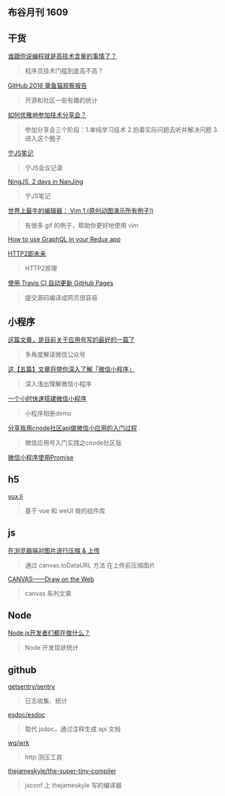 布谷月刊 1609
-----

## 干货

[谁跟你说编程就是高技术含量的事情了？](https://zhuanlan.zhihu.com/p/22646254?utm_campaign=official_account&utm_source=weibo&utm_medium=zhihu&utm_content=zhuanlan)
>程序员技术门槛到底高不高？

[GitHub 2016 章鱼猫观察报告](https://linux.cn/article-7776-1.html?hmsr=toutiao.io&utm_medium=toutiao.io&utm_source=toutiao.io)
>开源和社区一些有趣的统计

[如何优雅地参加技术分享会？](https://zhuanlan.zhihu.com/p/22322885)
>参加分享会三个阶段：1.单纯学习技术 2.抱着实际问题去听并解决问题 3. 进入这个圈子

[宁JS笔记](http://note.youdao.com/share/?id=10153613a084fa5187750723f35a4b79&type=note#/)
>宁JS会议记录

[NingJS, 2 days in NanJing](https://yq.aliyun.com/articles/60015?do=login)
>宁JS笔记

[世界上最牛的编辑器： Vim 1 (原创动图演示所有例子!)](http://www.imooc.com/article/13269)
> 有很多 gif 的例子，帮助你更好地使用 vim

[How to use GraphQL in your Redux app](https://medium.freecodecamp.com/tutorial-how-to-use-graphql-in-your-redux-app-9bf8ebbeb362#.5k3desvwf)

[HTTP2即未来](https://segmentfault.com/a/1190000006923359)
>HTTP2原理

[使用 Travis CI 自动更新 GitHub Pages](http://notes.iissnan.com/2016/publishing-github-pages-with-travis-ci/)
>提交源码编译成网页很容易

## 小程序

[这篇文章，是目前关于应用号写的最好的一篇了](http://mp.weixin.qq.com/s?__biz=MjM5OTEwNjI2MA==&mid=2651732395&idx=1&sn=23fc34451f62b63ea2682ccd9b3f9d77&chksm=bd3a1a108a4d9306559a7330e343c3225a2c88259216617f7fe60b8fdf8da0c8f91070f5bfa4&scene=1&srcid=092274ehEipEzEtYnVCqqNzV#rd)
>多角度解读微信公众号

[这【五篇】文章将带你深入了解「微信小程序」](http://mp.weixin.qq.com/s?__biz=MjM5Mjg4NDMwMA==&mid=2652974151&idx=1&sn=797821f7429ce78aa97b03555dae1d07#rd)
>深入浅出理解微信小程序

[一个小时快速搭建微信小程序](https://segmentfault.com/a/1190000007033827)
>小程序相册demo

[分享我用cnode社区api做微信小应用的入门过程](https://cnodejs.org/topic/57ea257b3670ca3f44c5beb6)
>微信应用号入门实践之cnode社区版

[微信小程序使用Promise](https://cnodejs.org/topic/57eb4e4bea2fa420446d4371)

## h5

[vux.li](https://vux.li/#!/demo)
>基于 vue 和 weUI 做的组件库

## js

[在浏览器端对图片进行压缩 & 上传](https://sebastianblade.com/browser-side-image-compress-and-upload/?from=timeline&isappinstalled=0)
>通过 canvas.toDataURL 方法 在上传前压缩图片

[CANVAS——Draw on the Web](http://canvas.ursb.me/)
>canvas 系列文章

## Node

[Node.js开发者们都在做什么？](http://www.zcfy.cc/article/how-developers-use-node-js-survey-results-risingstack-1304.html)
>Node 开发现状统计

## github

[getsentry/sentry](https://github.com/getsentry/sentry)
>日志收集、统计

[esdoc/esdoc](https://github.com/esdoc/esdoc)
>取代 jsdoc，通过注释生成 api 文档

[wg/wrk](https://github.com/wg/wrk)
>http 测压工具

[thejameskyle/the-super-tiny-compiler](https://github.com/thejameskyle/the-super-tiny-compiler)
>jsconf 上 thejameskyle 写的编译器